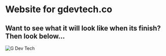 # Website for gdevtech.co

## Want to see what it will look like when its finish? Then look below...

![G Dev Tech](http://gdevtech.co/assets/img/GDevTech.jpg)